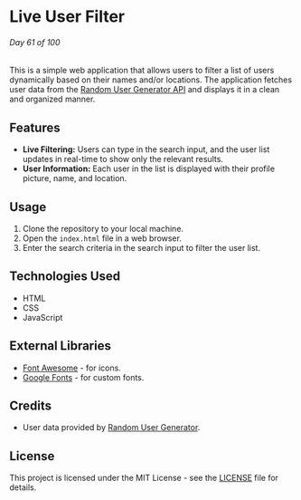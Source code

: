 # Live User Filter

###### Day 61 of 100

This is a simple web application that allows users to filter a list of users dynamically based on their names and/or locations. The application fetches user data from the [Random User Generator API](https://randomuser.me/) and displays it in a clean and organized manner.

## Features

- **Live Filtering:** Users can type in the search input, and the user list updates in real-time to show only the relevant results.
- **User Information:** Each user in the list is displayed with their profile picture, name, and location.

## Usage

1. Clone the repository to your local machine.
2. Open the `index.html` file in a web browser.
3. Enter the search criteria in the search input to filter the user list.

## Technologies Used

- HTML
- CSS
- JavaScript

## External Libraries

- [Font Awesome](https://fontawesome.com/) - for icons.
- [Google Fonts](https://fonts.google.com/) - for custom fonts.

## Credits

- User data provided by [Random User Generator](https://randomuser.me/).

## License

This project is licensed under the MIT License - see the [LICENSE](LICENSE) file for details.
